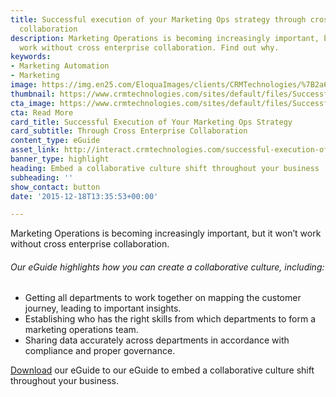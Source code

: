 ```yaml
---
title: Successful execution of your Marketing Ops strategy through cross Enterprise
  collaboration
description: Marketing Operations is becoming increasingly important, but it won’t
  work without cross enterprise collaboration. Find out why.
keywords:
- Marketing Automation
- Marketing
image: https://img.en25.com/EloquaImages/clients/CRMTechnologies/%7B2a64d15e-3da8-4f2e-8f6d-b40e9544d11c%7D_LP-M-EM4.jpg
thumbnail: https://www.crmtechnologies.com/sites/default/files/SuccessfulExecution_1.png
cta_image: https://www.crmtechnologies.com/sites/default/files/SuccessfulExecution.png
cta: Read More
card_title: Successful Execution of Your Marketing Ops Strategy
card_subtitle: Through Cross Enterprise Collaboration
content_type: eGuide
asset_link: http://interact.crmtechnologies.com/successful-execution-of-your-marketing-ops-strategy
banner_type: highlight
heading: Embed a collaborative culture shift throughout your business
subheading: ''
show_contact: button
date: '2015-12-18T13:35:53+00:00'

---
```

Marketing Operations is becoming increasingly important, but it won’t work without cross enterprise collaboration.

###### Our eGuide highlights how you can create a collaborative culture, including:

* Getting all departments to work together on mapping the customer journey, leading to important insights.
* Establishing who has the right skills from which departments to form a marketing operations team.
* Sharing data accurately across departments in accordance with compliance and proper governance.

[Download](http://interact.crmtechnologies.com/a-guide-to-successful-demand-gen-led-marketing) our eGuide to our eGuide to embed a collaborative culture shift throughout your business.